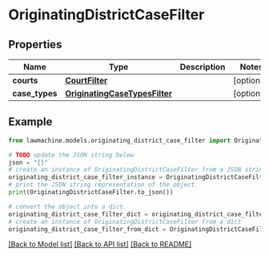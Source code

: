 # OriginatingDistrictCaseFilter


## Properties

Name | Type | Description | Notes
------------ | ------------- | ------------- | -------------
**courts** | [**CourtFilter**](CourtFilter.md) |  | [optional] 
**case_types** | [**OriginatingCaseTypesFilter**](OriginatingCaseTypesFilter.md) |  | [optional] 

## Example

```python
from lawmachine.models.originating_district_case_filter import OriginatingDistrictCaseFilter

# TODO update the JSON string below
json = "{}"
# create an instance of OriginatingDistrictCaseFilter from a JSON string
originating_district_case_filter_instance = OriginatingDistrictCaseFilter.from_json(json)
# print the JSON string representation of the object
print(OriginatingDistrictCaseFilter.to_json())

# convert the object into a dict
originating_district_case_filter_dict = originating_district_case_filter_instance.to_dict()
# create an instance of OriginatingDistrictCaseFilter from a dict
originating_district_case_filter_from_dict = OriginatingDistrictCaseFilter.from_dict(originating_district_case_filter_dict)
```
[[Back to Model list]](../README.md#documentation-for-models) [[Back to API list]](../README.md#documentation-for-api-endpoints) [[Back to README]](../README.md)


